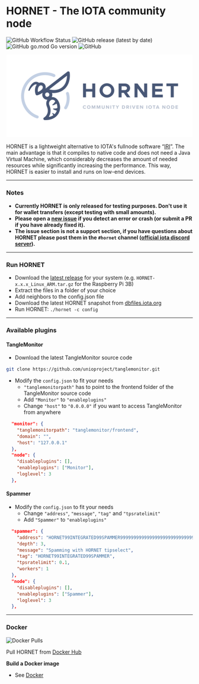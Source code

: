 # HORNET - The IOTA community node

![GitHub Workflow Status](https://img.shields.io/github/workflow/status/gohornet/hornet/Build?style=for-the-badge) ![GitHub release (latest by date)](https://img.shields.io/github/v/release/gohornet/hornet?style=for-the-badge) ![GitHub go.mod Go version](https://img.shields.io/github/go-mod/go-version/gohornet/hornet?style=for-the-badge) ![GitHub](https://img.shields.io/github/license/gohornet/hornet?style=for-the-badge)

<p><img src="https://raw.githubusercontent.com/gohornet/logo/master/HORNET_logo.svg?sanitize=true"></p>

HORNET is a lightweight alternative to IOTA's fullnode software “[IRI](https://github.com/iotaledger/iri)”.
The main advantage is that it compiles to native code and does not need a Java Virtual Machine, which considerably decreases the amount of needed resources while significantly increasing the performance.
This way, HORNET is easier to install and runs on low-end devices.

---

### Notes

- **Currently HORNET is only released for testing purposes. Don't use it for wallet transfers (except testing with small amounts).**
- **Please open a [new issue](https://github.com/gohornet/hornet/issues/new) if you detect an error or crash (or submit a PR if you have already fixed it).**
- **The issue section is not a support section, if you have questions about HORNET please post them in the `#hornet` channel ([official iota discord server](https://discord.iota.org/)).**

---

### Run HORNET

- Download the [latest release](https://github.com/gohornet/hornet/releases/latest) for your system (e.g. `HORNET-x.x.x_Linux_ARM.tar.gz` for the Raspberry Pi 3B)
- Extract the files in a folder of your choice
- Add neighbors to the config.json file
- Download the latest HORNET snapshot from [dbfiles.iota.org](https://dbfiles.iota.org/mainnet/hornet/latest-export.gz.bin)
- Run HORNET: `./hornet -c config`

---

### Available plugins

#### TangleMonitor

- Download the latest TangleMonitor source code

```bash
git clone https://github.com/unioproject/tanglemonitor.git
```

- Modify the `config.json` to fit your needs
  - `"tanglemonitorpath"` has to point to the frontend folder of the TangleMonitor source code
  - Add `"Monitor"` to `"enableplugins"`
  - Change `"host"` to `"0.0.0.0"` if you want to access TangleMonitor from anywhere

```json
  "monitor": {
    "tanglemonitorpath": "tanglemonitor/frontend",
    "domain": "",
    "host": "127.0.0.1"
  },
  "node": {
    "disableplugins": [],
    "enableplugins": ["Monitor"],
    "loglevel": 3
  },
```

#### Spammer

- Modify the `config.json` to fit your needs
  - Change `"address"`, `"message"`, `"tag"` and `"tpsratelimit"`
  - Add `"Spammer"` to `"enableplugins"`

```json
  "spammer": {
    "address": "HORNET99INTEGRATED99SPAMMER999999999999999999999999999999999999999999999999999999",
    "depth": 3,
    "message": "Spamming with HORNET tipselect",
    "tag": "HORNET99INTEGRATED99SPAMMER",
    "tpsratelimit": 0.1,
    "workers": 1
  },
  "node": {
    "disableplugins": [],
    "enableplugins": ["Spammer"],
    "loglevel": 3
  },
```

---

### Docker

![Docker Pulls](https://img.shields.io/docker/pulls/gohornet/hornet?style=for-the-badge)

Pull HORNET from [Docker Hub](https://hub.docker.com/r/gohornet/hornet)

**Build a Docker image**

- See [Docker](DOCKER.md)
